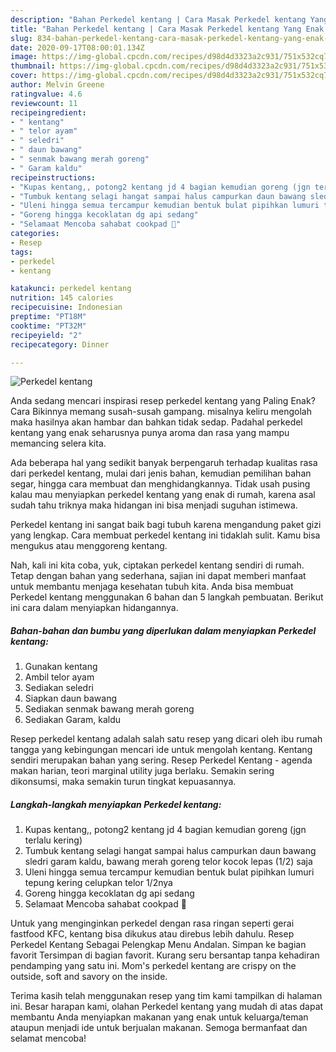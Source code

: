 ```yaml
---
description: "Bahan Perkedel kentang | Cara Masak Perkedel kentang Yang Enak Dan Lezat"
title: "Bahan Perkedel kentang | Cara Masak Perkedel kentang Yang Enak Dan Lezat"
slug: 834-bahan-perkedel-kentang-cara-masak-perkedel-kentang-yang-enak-dan-lezat
date: 2020-09-17T08:00:01.134Z
image: https://img-global.cpcdn.com/recipes/d98d4d3323a2c931/751x532cq70/perkedel-kentang-foto-resep-utama.jpg
thumbnail: https://img-global.cpcdn.com/recipes/d98d4d3323a2c931/751x532cq70/perkedel-kentang-foto-resep-utama.jpg
cover: https://img-global.cpcdn.com/recipes/d98d4d3323a2c931/751x532cq70/perkedel-kentang-foto-resep-utama.jpg
author: Melvin Greene
ratingvalue: 4.6
reviewcount: 11
recipeingredient:
- " kentang"
- " telor ayam"
- " seledri"
- " daun bawang"
- " senmak bawang merah goreng"
- " Garam kaldu"
recipeinstructions:
- "Kupas kentang,, potong2 kentang jd 4 bagian kemudian goreng (jgn terlalu kering)"
- "Tumbuk kentang selagi hangat sampai halus campurkan daun bawang sledri garam kaldu, bawang merah goreng telor kocok lepas (1/2) saja"
- "Uleni hingga semua tercampur kemudian bentuk bulat pipihkan lumuri tepung kering celupkan telor 1/2nya"
- "Goreng hingga kecoklatan dg api sedang"
- "Selamaat Mencoba sahabat cookpad 🤗"
categories:
- Resep
tags:
- perkedel
- kentang

katakunci: perkedel kentang 
nutrition: 145 calories
recipecuisine: Indonesian
preptime: "PT18M"
cooktime: "PT32M"
recipeyield: "2"
recipecategory: Dinner

---
```



![Perkedel kentang](https://img-global.cpcdn.com/recipes/d98d4d3323a2c931/751x532cq70/perkedel-kentang-foto-resep-utama.jpg)

Anda sedang mencari inspirasi resep perkedel kentang yang Paling Enak? Cara Bikinnya memang susah-susah gampang. misalnya keliru mengolah maka hasilnya akan hambar dan bahkan tidak sedap. Padahal perkedel kentang yang enak seharusnya punya aroma dan rasa yang mampu memancing selera kita.

Ada beberapa hal yang sedikit banyak berpengaruh terhadap kualitas rasa dari perkedel kentang, mulai dari jenis bahan, kemudian pemilihan bahan segar, hingga cara membuat dan menghidangkannya. Tidak usah pusing kalau mau menyiapkan perkedel kentang yang enak di rumah, karena asal sudah tahu triknya maka hidangan ini bisa menjadi suguhan istimewa.

Perkedel kentang ini sangat baik bagi tubuh karena mengandung paket gizi yang lengkap. Cara membuat perkedel kentang ini tidaklah sulit. Kamu bisa mengukus atau menggoreng kentang.


Nah, kali ini kita coba, yuk, ciptakan perkedel kentang sendiri di rumah. Tetap dengan bahan yang sederhana, sajian ini dapat memberi manfaat untuk membantu menjaga kesehatan tubuh kita. Anda bisa membuat Perkedel kentang menggunakan 6 bahan dan 5 langkah pembuatan. Berikut ini cara dalam menyiapkan hidangannya.

<!--inarticleads1-->

##### Bahan-bahan dan bumbu yang diperlukan dalam menyiapkan Perkedel kentang:

1. Gunakan  kentang
1. Ambil  telor ayam
1. Sediakan  seledri
1. Siapkan  daun bawang
1. Sediakan  senmak bawang merah goreng
1. Sediakan  Garam, kaldu


Resep perkedel kentang adalah salah satu resep yang dicari oleh ibu rumah tangga yang kebingungan mencari ide untuk mengolah kentang. Kentang sendiri merupakan bahan yang sering. Resep Perkedel Kentang - agenda makan harian, teori marginal utility juga berlaku. Semakin sering dikonsumsi, maka semakin turun tingkat kepuasannya. 

<!--inarticleads2-->

##### Langkah-langkah menyiapkan Perkedel kentang:

1. Kupas kentang,, potong2 kentang jd 4 bagian kemudian goreng (jgn terlalu kering)
1. Tumbuk kentang selagi hangat sampai halus campurkan daun bawang sledri garam kaldu, bawang merah goreng telor kocok lepas (1/2) saja
1. Uleni hingga semua tercampur kemudian bentuk bulat pipihkan lumuri tepung kering celupkan telor 1/2nya
1. Goreng hingga kecoklatan dg api sedang
1. Selamaat Mencoba sahabat cookpad 🤗


Untuk yang menginginkan perkedel dengan rasa ringan seperti gerai fastfood KFC, kentang bisa dikukus atau direbus lebih dahulu. Resep Perkedel Kentang Sebagai Pelengkap Menu Andalan. Simpan ke bagian favorit Tersimpan di bagian favorit. Kurang seru bersantap tanpa kehadiran pendamping yang satu ini. Mom&#39;s perkedel kentang are crispy on the outside, soft and savory on the inside. 

Terima kasih telah menggunakan resep yang tim kami tampilkan di halaman ini. Besar harapan kami, olahan Perkedel kentang yang mudah di atas dapat membantu Anda menyiapkan makanan yang enak untuk keluarga/teman ataupun menjadi ide untuk berjualan makanan. Semoga bermanfaat dan selamat mencoba!
